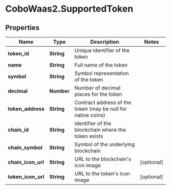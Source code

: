 # CoboWaas2.SupportedToken

## Properties

Name | Type | Description | Notes
------------ | ------------- | ------------- | -------------
**token_id** | **String** | Unique identifier of the token | 
**name** | **String** | Full name of the token | 
**symbol** | **String** | Symbol representation of the token | 
**decimal** | **Number** | Number of decimal places for the token | 
**token_address** | **String** | Contract address of the token (may be null for native coins) | 
**chain_id** | **String** | Identifier of the blockchain where the token exists | 
**chain_symbol** | **String** | Symbol of the underlying blockchain | 
**chain_icon_url** | **String** | URL to the blockchain&#39;s icon image | [optional] 
**token_icon_url** | **String** | URL to the token&#39;s icon image | [optional] 


